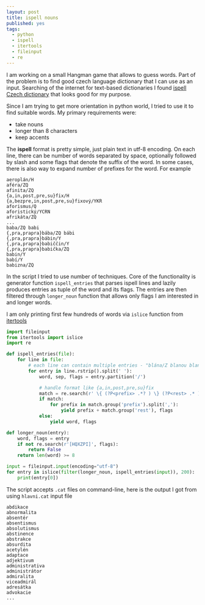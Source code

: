 ```yaml
---
layout: post
title: ispell nouns
published: yes
tags:
  - python
  - ispell
  - itertools
  - fileinput
  - re
---
```

I am working on a small Hangman game that allows to guess words. Part of the problem is to find good czech language dictionary that I can use as an input. Searching of the internet for text-based dictionaries I found [ispell Czech dictionary][1] that looks good for my purpose.

Since I am trying to get more orientation in python world, I tried to use it to find suitable words. My primary requirements were:

 - take nouns
 - longer than 8 characters
 - keep accents

The **ispell** format is pretty simple, just plain text in utf-8 encoding. On each line, there can be number of words separated by space, optionally followed by slash and some flags that denote the suffix of the word. In some cases, there is also way to expand number of prefixes for the word. For example

```
aeroplán/H
aféra/ZQ
afinita/ZQ
{a,in,post,pre,su}fix/H
{a,bezpre,in,post,pre,su}fixový/YKR
aforismus/Q
aforistický/YCRN
afrikáta/ZQ
...
baba/ZQ babi
{,pra,prapra}bába/ZQ bábi
{,pra,prapra}bábin/Y
{,pra,prapra}babiččin/Y
{,pra,prapra}babička/ZQ
babin/Y
babí/Y
babizna/ZQ
```

In the script I tried to use number of techniques. Core of the functionality is generator function `ispell_entries` that parses ispell lines and lazily produces entries as tuple of the word and its flags. The entries are then filtered through `longer_noun` function that allows only flags I am interested in and longer words.

I am only printing first few hundreds of words via `islice` function from [itertools][2]

```python
import fileinput
from itertools import islice
import re

def ispell_entries(file):
    for line in file:
        # each line can contain multiple entries - "blána/Z blanou blan blanám blanách blanami"
        for entry in line.rstrip().split(' '):
            word, sep, flags = entry.partition('/')

            # handle format like {a,in,post,pre,su}fix
            match = re.search(r' \{ (?P<prefix> .*? ) \} (?P<rest> .* )$', word, re.VERBOSE)
            if match:
                for prefix in match.group('prefix').split(','):
                    yield prefix + match.group('rest'), flags
            else:
                yield word, flags

def longer_noun(entry):
    word, flags = entry
    if not re.search(r'[HQXZPI]', flags):
        return False
    return len(word) >= 8

input = fileinput.input(encoding="utf-8")
for entry in islice(filter(longer_noun, ispell_entries(input)), 200):
    print(entry[0])
```

The script accepts `.cat` files on command-line, here is the output I got from using `hlavni.cat` input file

```
abdikace
abnormalita
absentér
absentismus
absolutismus
abstinence
abstrakce
absurdita
acetylén
adaptace
adjektivum
administrativa
administrátor
admiralita
viceadmirál
adresátka
advokacie
...
```

[1]: https://github.com/tvondra/ispell_czech
[2]: https://docs.python.org/3/library/itertools.html
